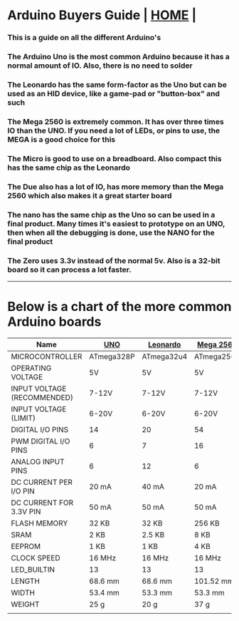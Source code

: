 # Arduino Buyers Guide  | [HOME](README.md) |


### This is a guide on all the different Arduino's

### The Arduino Uno is the most common Arduino because it has a normal amount of IO. Also, there is no need to solder

### The Leonardo has the same form-factor as the Uno but can be used as an HID device, like a game-pad or "button-box" and such

### The Mega 2560 is extremely common. It has over three times IO than the UNO. If you need a lot of LEDs, or pins to use, the MEGA is a good choice for this

### The Micro is good to use on a breadboard. Also compact this has the same chip as the Leonardo

### The Due also has a lot of IO, has more memory than the Mega 2560 which also makes it a great starter board

### The nano has the same chip as the Uno so can be used in a final product. Many times it's easiest to prototype on an UNO, then when all the debugging is done, use the NANO for the final product

### The Zero uses 3.3v instead of the normal 5v. Also is a 32-bit board so it can process a lot faster. 
---

# Below is a chart of the more common Arduino boards

| Name                        | [UNO](https://store.arduino.cc/products/arduino-uno-rev3)        | [Leonardo](https://store.arduino.cc/products/arduino-leonardo-with-headers)   | [Mega 2560](https://store.arduino.cc/products/arduino-mega-2560-rev3)  | [Micro](https://store.arduino.cc/products/arduino-micro)      | [Due](https://store.arduino.cc/products/arduino-due)         | [nano](https://store-usa.arduino.cc/products/arduino-nano?selectedStore=us)      | [Zero](https://store-usa.arduino.cc/products/arduino-zero?selectedStore=us)
| --------------------------- | ---------- | ---------- | ---------- | ---------- | ----------- | --------- | ----------- |
| MICROCONTROLLER             | ATmega328P | ATmega32u4 | ATmega2560 | ATmega32U4 | AT91SAM3X8E | ATmega328 | ATSAMD21G18 |
| OPERATING VOLTAGE           | 5V         | 5V         | 5V         | 5V         | 3.3V        | 5 V       | 3.3V        |
| INPUT VOLTAGE (RECOMMENDED) | 7-12V      | 7-12V      | 7-12V      | 7-12V      | 7-12V       | 7-12V     | 6-12v         |
| INPUT VOLTAGE (LIMIT)       | 6-20V      | 6-20V      | 6-20V      | N/A        | 6-16V       | 8         | 6-12v         |
| DIGITAL I/O PINS            | 14         | 20         | 54         | 20         | 54          | 22        | 20          |
| PWM DIGITAL I/O PINS        | 6          | 7          | 16         | 7          | 12         | 6         | 10          |
| ANALOG INPUT PINS           | 6          | 12         | 6        | 12         | 12          | 6       | 6, 12-bit   |
| DC CURRENT PER I/O PIN      | 20 mA      | 40 mA      | 20 mA      | 20 mA      | 22 mA     | 40 mA     | 16 mA         |
| DC CURRENT FOR 3.3V PIN     | 50 mA      | 50 mA      | 50 mA      | 50 mA      | 130 mA      |        | 7 mA       |
| FLASH MEMORY                | 32 KB      | 32 KB      | 256 KB     | 32 KB      |       |             | 256 KB     |
| SRAM                        | 2 KB       | 2.5 KB     | 8 KB       | 2.5 KB     |       | 32 KB     | 32 KB       |
| EEPROM                      | 1 KB       | 1 KB       | 4 KB       | 1 KB       | 512 KB      | 2 KB      |          |
| CLOCK SPEED                 | 16 MHz     | 16 MHz     | 16 MHz     | 16 MHz     | 96 KB       | 16 MHz    | 48 MHz      |
| LED\_BUILTIN                | 13         | 13        | 13         | 13         | 13      | 13      | 13          |
| LENGTH                      | 68.6 mm    | 68.6 mm    | 101.52 mm  | 48 mm      | 101.52 mm   | 18 mm     | 68 mm       |
| WIDTH                       | 53.4 mm    | 53.3 mm    | 53.3 mm    | 18 mm      | 53.3 mm     | 45 mm     | 53 mm       |
| WEIGHT                      | 25 g       | 20 g       | 37 g       | 13 g       | 36 g        | 7 g       | 12 gr.      |
|                             |            |            |            |            |             |           |
